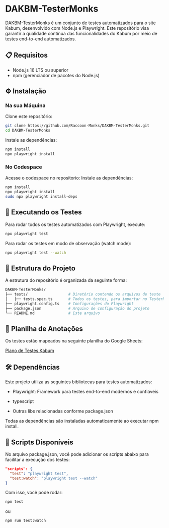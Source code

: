 # DAKBM-TesterMonks
DAKBM-TesterMonks é um conjunto de testes automatizados para o site Kabum, desenvolvido com Node.js e Playwright.
Este repositório visa garantir a qualidade contínua das funcionalidades do Kabum por meio de testes end-to-end automatizados.

## 📋 Requisitos
- Node.js 16 LTS ou superior
- npm (gerenciador de pacotes do Node.js)

## ⚙️ Instalação
### Na sua Máquina
Clone este repositório:

```bash
git clone https://github.com/Raccoon-Monks/DAKBM-TesterMonks.git
cd DAKBM-TesterMonks
```

Instale as dependências:
```bash
npm install
npx playwright install
```

### No Codespace
Acesse o codespace no repositorio:
Instale as dependências:
```bash
npm install
npx playwright install
sudo npx playwright install-deps
```


## 🧪 Executando os Testes
Para rodar todos os testes automatizados com Playwright, execute:

```bash
npx playwright test
```

Para rodar os testes em modo de observação (watch mode):

```bash
npx playwright test --watch
```

## 📂 Estrutura do Projeto
A estrutura do repositório é organizada da seguinte forma:

```bash
DAKBM-TesterMonks/
├── tests/                  # Diretório contendo os arquivos de teste
│   ├── tests.spec.ts       # Todos os testes, para importar no TesterMonks
├── playwright.config.ts    # Configurações do Playwright
├── package.json            # Arquivo de configuração do projeto
└── README.md               # Este arquivo
```

## 📄 Planilha de Anotações
Os testes estão mapeados na seguinte planilha do Google Sheets:

[Plano de Testes Kabum ](https://docs.google.com/spreadsheets/d/1i7YWoIz-p12IHMbVG2zMqmirwMeVdpAvWLVOacwv9JY/edit?usp=sharing)

## 🛠️ Dependências
Este projeto utiliza as seguintes bibliotecas para testes automatizados:

- Playwright: Framework para testes end-to-end modernos e confiáveis

- typescript

- Outras libs relacionadas conforme package.json

Todas as dependências são instaladas automaticamente ao executar npm install.

## 🔄 Scripts Disponíveis
No arquivo package.json, você pode adicionar os scripts abaixo para facilitar a execução dos testes:

```json
"scripts": {
  "test": "playwright test",
  "test:watch": "playwright test --watch"
}
```
Com isso, você pode rodar:

```bash
npm test
```
ou

```bash
npm run test:watch
```